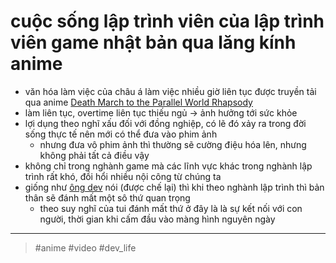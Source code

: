 # cuộc sống lập trình viên của lập trình viên game nhật bản qua lăng kính anime

- văn hóa làm việc của châu á làm việc nhiều giờ liên tục được truyền tải qua anime [Death March to the Parallel World Rhapsody](202109102055.md)
- làm liên tục, overtime liên tục thiếu ngủ -> ảnh hưởng tới sức khỏe
- lợi dụng theo nghĩ xấu đối với đồng nghiệp, có lẽ đó xảy ra trong đời sống thực tế nên mới có thể đưa vào phim ảnh
    * nhưng đưa vô phim ảnh thì thường sẽ cường điệu hóa lên, nhưng không phải tất cả điều vậy
- không chỉ trong nghành game mà các lĩnh vực khác trong nghành lập trình rất khó, đồi hổi nhiều nội công từ chúng ta
- giống như [ông dev](202109112225.md) nói (được chế lại) thì khi theo nghành lập trình thì bản thân sẽ đánh mất một sô thứ quan trọng
    * theo suy nghĩ của tui đánh mất thứ ở đây là là sự kết nối với con người, thời gian khi cấm đầu vào màng hình nguyên ngày

---

> #anime #video #dev_life
